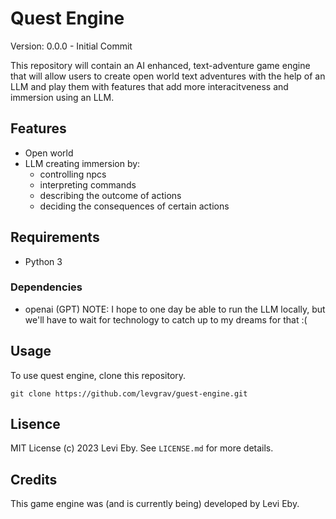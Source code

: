 # Quest Engine

Version: 0.0.0 - Initial Commit

This repository will contain an AI enhanced, text-adventure game engine that will allow users to create open world text adventures with the help of an LLM and play them with features that add more interacitveness and immersion using an LLM. 

## Features
- Open world
- LLM creating immersion by:
    - controlling npcs
    - interpreting commands
    - describing the outcome of actions
    - deciding the consequences of certain actions

## Requirements

- Python 3

### Dependencies
- openai (GPT) 
NOTE: I hope to one day be able to run the LLM locally, but we'll have to wait for technology to catch up to my dreams for that :( 

## Usage

To use quest engine, clone this repository.

`git clone https://github.com/levgrav/guest-engine.git`

## Lisence

MIT License (c) 2023 Levi Eby. See `LICENSE.md` for more details.

## Credits

This game engine was (and is currently being) developed by Levi Eby.
